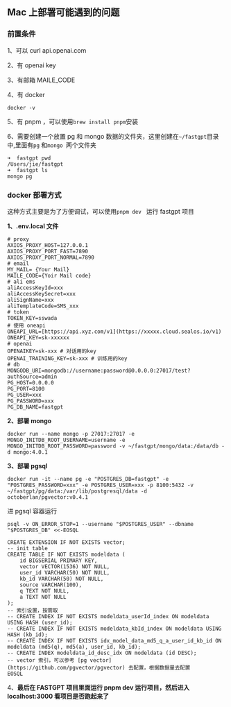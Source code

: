 ## Mac 上部署可能遇到的问题

### 前置条件

1、可以 curl api.openai.com

2、有 openai key

3、有邮箱 MAILE_CODE

4、有 docker

```
docker -v
```

5、有 pnpm ，可以使用`brew install pnpm`安装

6、需要创建一个放置 pg 和 mongo 数据的文件夹，这里创建在`~/fastgpt`目录中,里面有`pg` 和`mongo `两个文件夹

```
➜  fastgpt pwd
/Users/jie/fastgpt
➜  fastgpt ls
mongo pg
```

### docker 部署方式

这种方式主要是为了方便调试，可以使用`pnpm dev ` 运行 fastgpt 项目

**1、.env.local 文件**

```
# proxy
AXIOS_PROXY_HOST=127.0.0.1
AXIOS_PROXY_PORT_FAST=7890
AXIOS_PROXY_PORT_NORMAL=7890
# email
MY_MAIL= {Your Mail}
MAILE_CODE={Yoir Mail code}
# ali ems
aliAccessKeyId=xxx
aliAccessKeySecret=xxx
aliSignName=xxx
aliTemplateCode=SMS_xxx
# token
TOKEN_KEY=sswada
# 使用 oneapi 
ONEAPI_URL=[https://api.xyz.com/v1](https://xxxxx.cloud.sealos.io/v1)
ONEAPI_KEY=sk-xxxxxx
# openai
OPENAIKEY=sk-xxx # 对话用的key
OPENAI_TRAINING_KEY=sk-xxx # 训练用的key
# db
MONGODB_URI=mongodb://username:password@0.0.0.0:27017/test?authSource=admin
PG_HOST=0.0.0.0
PG_PORT=8100
PG_USER=xxx
PG_PASSWORD=xxx
PG_DB_NAME=fastgpt
```

**2、部署 mongo**

```
docker run --name mongo -p 27017:27017 -e MONGO_INITDB_ROOT_USERNAME=username -e MONGO_INITDB_ROOT_PASSWORD=password -v ~/fastgpt/mongo/data:/data/db -d mongo:4.0.1
```

**3、部署 pgsql**

```
docker run -it --name pg -e "POSTGRES_DB=fastgpt" -e "POSTGRES_PASSWORD=xxx" -e POSTGRES_USER=xxx -p 8100:5432 -v ~/fastgpt/pg/data:/var/lib/postgresql/data -d octoberlan/pgvector:v0.4.1
```

进 pgsql 容器运行

```
psql -v ON_ERROR_STOP=1 --username "$POSTGRES_USER" --dbname "$POSTGRES_DB" <<-EOSQL

CREATE EXTENSION IF NOT EXISTS vector;
-- init table
CREATE TABLE IF NOT EXISTS modeldata (
    id BIGSERIAL PRIMARY KEY,
    vector VECTOR(1536) NOT NULL,
    user_id VARCHAR(50) NOT NULL,
    kb_id VARCHAR(50) NOT NULL,
    source VARCHAR(100),
    q TEXT NOT NULL,
    a TEXT NOT NULL
);
-- 索引设置，按需取
-- CREATE INDEX IF NOT EXISTS modeldata_userId_index ON modeldata USING HASH (user_id);
-- CREATE INDEX IF NOT EXISTS modeldata_kbId_index ON modeldata USING HASH (kb_id);
-- CREATE INDEX IF NOT EXISTS idx_model_data_md5_q_a_user_id_kb_id ON modeldata (md5(q), md5(a), user_id, kb_id);
-- CREATE INDEX modeldata_id_desc_idx ON modeldata (id DESC);
-- vector 索引，可以参考 [pg vector](https://github.com/pgvector/pgvector) 去配置，根据数据量去配置
EOSQL
```

4、**最后在 FASTGPT 项目里面运行 pnpm dev 运行项目，然后进入 localhost:3000 看项目是否跑起来了**

